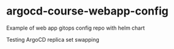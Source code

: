 # argocd-course-webapp-config
Example of web app gitops config repo with helm chart

Testing ArgoCD replica set swapping
